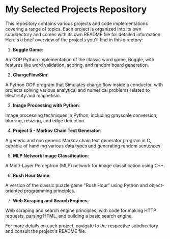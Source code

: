 # My Selected Projects Repository

This repository contains various projects and code implementations covering a range of topics. Each project is organized into its own subdirectory and comes with its own README file for detailed information. Here's a brief overview of the projects you'll find in this directory:

1. **Boggle Game**: 

An OOP Python implementation of the classic word game, Boggle, with features like word validation, scoring, and random board generation.

2. **ChargeFlowSim**: 

A Python OOP program that Simulates charge flow inside a conductor, with projects solving various analytical and numerical problems related to electricity and magnetism.

3. **Image Processing with Python**: 

Image processing techniques in Python, including grayscale conversion, blurring, resizing, and edge detection.

4. **Project 5 - Markov Chain Text Generator**:

 A generic and non generic Markov chain text generator program in C, capable of handling various data types and generating random sentences.

5. **MLP Network Image Classification**: 

A Multi-Layer Perceptron (MLP) network for image classification using C++.

6. **Rush Hour Game**:

 A version of the classic puzzle game "Rush Hour" using Python and object-oriented programming principles.

7. **Web Scraping and Search Engines**: 

Web scraping and search engine principles, with code for making HTTP requests, parsing HTML, and building a basic search engine.




For more details on each project, navigate to the respective subdirectory and consult the project's README file.
